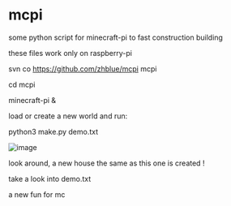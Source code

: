 # mcpi
some python script for minecraft-pi to fast construction building 

these files work only on raspberry-pi 

  svn co https://github.com/zhblue/mcpi mcpi
  
  cd mcpi
  
  minecraft-pi &
  
  
load or create a new world and run:

  python3 make.py demo.txt
  
![image](http://www.hustoj.com/wp-content/uploads/2015/12/demo.jpg)

look around, a new house the same as this one is created ! 

take a look into demo.txt

a new fun for mc

